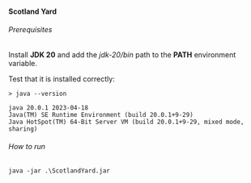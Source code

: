 #### Scotland Yard

###### Prerequisites
Install **JDK 20** and add the *jdk-20/bin* path to the **PATH** environment variable.

Test that it is installed correctly:

    > java --version

    java 20.0.1 2023-04-18
    Java(TM) SE Runtime Environment (build 20.0.1+9-29)
    Java HotSpot(TM) 64-Bit Server VM (build 20.0.1+9-29, mixed mode, sharing)

###### How to run

    java -jar .\ScotlandYard.jar
